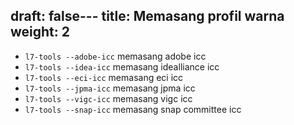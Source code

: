 
draft: false---
title: Memasang profil warna
weight: 2
---

- `l7-tools --adobe-icc`    memasang adobe icc
- `l7-tools --idea-icc`     memasang idealliance icc
- `l7-tools --eci-icc`      memasang eci icc
- `l7-tools --jpma-icc`     memasang jpma icc
- `l7-tools --vigc-icc`     memasang vigc icc
- `l7-tools --snap-icc`     memasang snap committee icc
